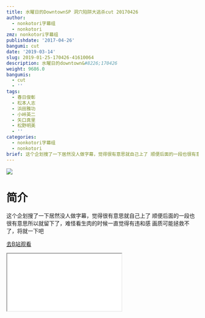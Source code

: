 ```yaml
---
title: 水曜日的DowntownSP 洞穴陷阱大逃杀cut 20170426
author:
  - nonkotori字幕组
  - nonkotori
zmz: nonkotori字幕组
publishdate: '2017-04-26'
bangumi: cut
date: '2019-03-14'
slug: 2019-01-25-170426-41610064
description: 水曜日的downtown&#8226;170426
weight: 9686.0
bangumis:
  - cut
  - ''
tags:
  - 春日俊彰
  - 松本人志
  - 浜田雅功
  - 小峠英二
  - 矢口真里
  - 松野明美
  - ''
categories:
  - nonkotori字幕组
  - nonkotori
brief: 这个企划搜了一下居然没人做字幕，觉得很有意思就自己上了 顺便后面的一段也很有意思所以就留下了，难怪看生肉的时候一直觉得有违和感 画质可能拯救不了，将就一下吧
---
```

![](https://i.imgur.com/s7OhEM5.jpg)
# 简介  
这个企划搜了一下居然没人做字幕，觉得很有意思就自己上了
顺便后面的一段也很有意思所以就留下了，难怪看生肉的时候一直觉得有违和感
画质可能拯救不了，将就一下吧  

[去B站观看](https://www.bilibili.com/video/av41610064/)
<div class ="resp-container"><iframe class="testiframe" src="//player.bilibili.com/player.html?aid=41610064"", scrolling="no", allowfullscreen="true" > </iframe></div> 

